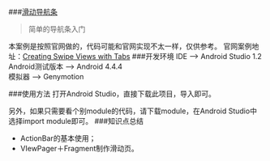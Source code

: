 ###[滑动导航条](https://github.com/castial/android-samples/tree/master/swipetabs)
>简单的导航条入门

本案例是按照官网做的，代码可能和官网实现不太一样，仅供参考。
官网案例地址：[Creating Swipe Views with Tabs](http://developer.android.com/training/implementing-navigation/lateral.html)
###开发环境
IDE --> Android Studio 1.2  
Android测试版本 --> Android 4.4.4  
模拟器 --> Genymotion

###使用方法
打开Android Studio，直接下载此项目，导入即可。  

另外，如果只需要看个别module的代码，请下载module，在Android Studio中选择import module即可。
###知识点总结
* ActionBar的基本使用；
* VIewPager＋Fragment制作滑动页。